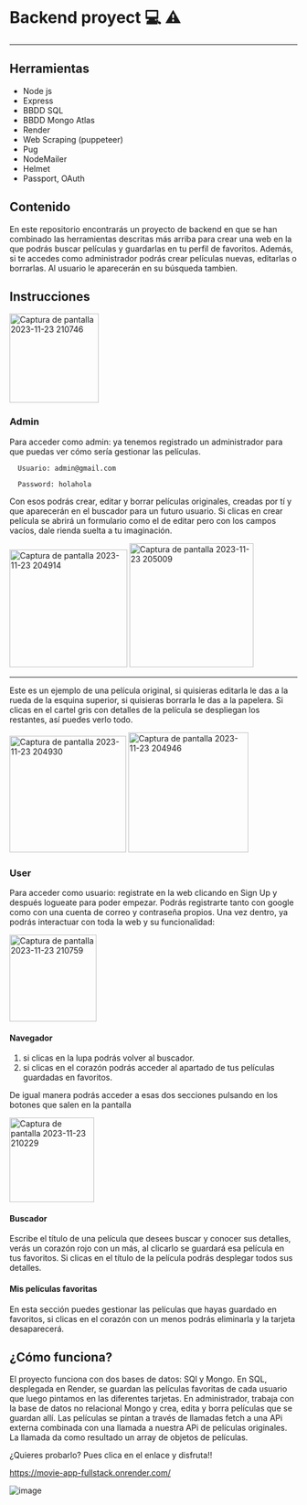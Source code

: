 # Backend proyect :computer: 	:warning: # 
---

## Herramientas ##
- Node js
- Express
- BBDD SQL
- BBDD Mongo Atlas
- Render
- Web Scraping (puppeteer)
- Pug
- NodeMailer
- Helmet
- Passport, OAuth
  
## Contenido ##
En este repositorio encontrarás un proyecto de backend en que se han combinado las herramientas descritas más arriba para crear una web en la que podrás buscar películas y guardarlas en tu perfil de favoritos. Además, si te accedes como administrador podrás crear películas nuevas, editarlas o borrarlas. Al usuario le aparecerán en su búsqueda tambien. 

## Instrucciones ##

<img width="156" alt="Captura de pantalla 2023-11-23 210746" src="https://github.com/AxelothLeohryn/movie-app-fullstack-project/assets/145337549/ee61d990-2e69-4219-b273-42e142ce4acf">

  ### Admin ###
  Para acceder como admin: ya tenemos registrado un administrador para que puedas ver cómo sería gestionar las películas.
  
      Usuario: admin@gmail.com
  
      Password: holahola


      

Con esos podrás crear, editar y borrar películas originales, creadas por tí y que aparecerán en el buscador para un futuro usuario.
Si clicas en crear película se abrirá un formulario como el de editar pero con los campos vacíos, dale rienda suelta a tu imaginación. 

  <img width="206" alt="Captura de pantalla 2023-11-23 204914" src="https://github.com/AxelothLeohryn/movie-app-fullstack-project/assets/145337549/c604e2a4-4392-4db5-b951-17563bb0742c">
  
  <img width="217" alt="Captura de pantalla 2023-11-23 205009" src="https://github.com/AxelothLeohryn/movie-app-fullstack-project/assets/145337549/582e1358-38d5-4ef8-ba05-6097c5d8619e">


---

Este es un ejemplo de una película original, si quisieras editarla le das a la rueda de la esquina superior, si quisieras borrarla le das a la papelera. Si clicas en el cartel gris con detalles de la película se despliegan los restantes, así puedes verlo todo. 


  <img width="204" alt="Captura de pantalla 2023-11-23 204930" src="https://github.com/AxelothLeohryn/movie-app-fullstack-project/assets/145337549/1d9758f9-003b-4774-a0d2-795a3bbdc123">
  
  
  <img width="210" alt="Captura de pantalla 2023-11-23 204946" src="https://github.com/AxelothLeohryn/movie-app-fullstack-project/assets/145337549/77ec77e2-0845-4fbb-aea0-860c641819df">



   ### User ### 
  Para acceder como usuario: registrate en la web clicando en Sign Up y después logueate para poder empezar. Podrás registrarte tanto con google como con una cuenta de correo y contraseña propios. Una vez dentro, ya podrás interactuar con toda la web y su funcionalidad:
  
  <img width="152" alt="Captura de pantalla 2023-11-23 210759" src="https://github.com/AxelothLeohryn/movie-app-fullstack-project/assets/145337549/1804c56e-1bdd-4fbe-8a80-04f7c892f65d">

   
  #### Navegador ####
  1. si clicas en la lupa podrás volver al buscador.
  2. si clicas en el corazón podrás acceder al apartado de tus películas guardadas en favoritos.

De igual manera podrás acceder a esas dos secciones pulsando en los botones que salen en la pantalla

<img width="148" alt="Captura de pantalla 2023-11-23 210229" src="https://github.com/AxelothLeohryn/movie-app-fullstack-project/assets/145337549/0593aee3-174c-441e-8c8f-a761a0cdc167">


  #### Buscador ####
  Escribe el título de una película que desees buscar y conocer sus detalles, verás un corazón rojo con un más, al clicarlo se guardará esa película en tus favoritos. Si clicas en el título de la película podrás desplegar todos sus detalles. 

  #### Mis películas favoritas ####
  En esta sección puedes gestionar las películas que hayas guardado en favoritos, si clicas en el corazón con un menos podrás eliminarla y la tarjeta desaparecerá. 

## ¿Cómo funciona? ##  
El proyecto funciona con dos bases de datos: SQl y Mongo. En SQL, desplegada en Render, se guardan las películas favoritas de cada usuario que luego pintamos en las diferentes tarjetas. En administrador, trabaja con la base de datos no relacional Mongo y crea, edita y borra películas que se guardan allí. 
Las películas se pintan a través de llamadas fetch a una APi externa combinada con una llamada a nuestra APi de películas originales. La llamada da como resultado un array de objetos de películas.

¿Quieres probarlo? Pues clica en el enlace y disfruta!! 

https://movie-app-fullstack.onrender.com/

![image](https://github.com/AxelothLeohryn/movie-app-fullstack-project/assets/145337549/1f1e0074-31a7-45ad-aa87-0f13d2b9d6e9)
